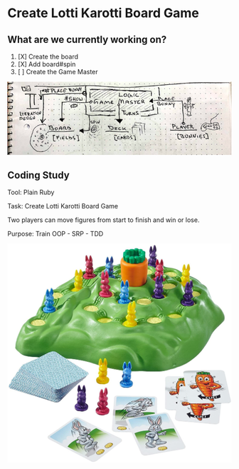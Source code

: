 # Create Lotti Karotti Board Game

## What are we currently working on?

1. [X] Create the board
2. [X] Add board#spin
3. [ ] Create the Game Master

![](meta/design2.png)

## Coding Study

Tool: Plain Ruby

Task: Create Lotti Karotti Board Game

Two players can move figures from start to finish and win or lose.

Purpose: Train OOP - SRP - TDD

![](meta/boardgame.jpg)

